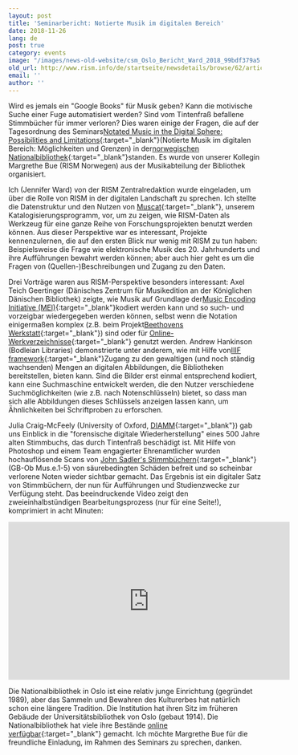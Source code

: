 ```yaml
---
layout: post
title: 'Seminarbericht: Notierte Musik im digitalen Bereich'
date: 2018-11-26
lang: de
post: true
category: events
image: "/images/news-old-website/csm_Oslo_Bericht_Ward_2018_99bdf379a5.png"
old_url: http://www.rism.info/de/startseite/newsdetails/browse/62/article/64/seminar-report-notated-music-in-the-digital-sphere.html
email: ''
author: ''
---
```


Wird es jemals ein "Google Books" für Musik geben? Kann die motivische Suche einer Fuge automatisiert werden? Sind vom Tintenfraß befallene Stimmbücher für immer verloren? Dies waren einige der Fragen, die auf der Tagesordnung des Seminars[Notated Music in the Digital Sphere: Possibilities and Limitations](https://www.nb.no/hva-skjer/notated-music-in-the-digital-sphere/){:target="_blank"}(Notierte Musik im digitalen Bereich: Möglichkeiten und Grenzen) in der[norwegischen Nationalbibliothek](https://www.nb.no/en/the-national-library-of-norway/){:target="_blank"}standen. Es wurde von unserer Kollegin Margrethe Bue (RISM Norwegen) aus der Musikabteilung der Bibliothek organisiert.

Ich (Jennifer Ward) von der RISM Zentralredaktion wurde eingeladen, um über die Rolle von RISM in der digitalen Landschaft zu sprechen. Ich stellte die Datenstruktur und den Nutzen von [Muscat](/community/muscat.html){:target="_blank"}, unserem Katalogisierungsprogramm, vor, um zu zeigen, wie RISM-Daten als Werkzeug für eine ganze Reihe von Forschungsprojekten benutzt werden können. Aus dieser Perspektive war es interessant, Projekte kennenzulernen, die auf den ersten Blick nur wenig mit RISM zu tun haben: Beispielsweise die Frage wie elektronische Musik des 20. Jahrhunderts und ihre Aufführungen bewahrt werden können; aber auch hier geht es um die Fragen von (Quellen-)Beschreibungen und Zugang zu den Daten.

Drei Vorträge waren aus RISM-Perspektive besonders interessant: Axel Teich Geertinger (Dänisches Zentrum für Musikedition an der Königlichen Dänischen Bibliothek) zeigte, wie Musik auf Grundlage der[Music Encoding Initiative (MEI)](https://music-encoding.org/){:target="_blank"}kodiert werden kann und so such- und vorzeigbar wiedergegeben werden können, selbst wenn die Notation einigermaßen komplex (z.B. beim Projekt[Beethovens Werkstatt](https://beethovens-werkstatt.de/){:target="_blank"}) sind oder für [Online-Werkverzeichnisse](http://www.kb.dk/en/nb/dcm/udgivelser/fortegnelser.html){:target="_blank"} genutzt werden. Andrew Hankinson (Bodleian Libraries) demonstrierte unter anderem, wie mit Hilfe von[IIIF framework](https://iiif.io/){:target="_blank"}Zugang zu den gewaltigen (und noch ständig wachsenden) Mengen an digitalen Abbildungen, die Bibliotheken bereitstellen, bieten kann. Sind die Bilder erst einmal entsprechend kodiert, kann eine Suchmaschine entwickelt werden, die den Nutzer verschiedene Suchmöglichkeiten (wie z.B. nach Notenschlüsseln) bietet, so dass man sich alle Abbildungen dieses Schlüssels anzeigen lassen kann, um Ähnlichkeiten bei Schriftproben zu erforschen.

Julia Craig-McFeely (University of Oxford, [DIAMM](https://www.diamm.ac.uk/){:target="_blank"}) gab uns Einblick in die "forensische digitale Wiederherstellung" eines 500 Jahre alten Stimmbuchs, das durch Tintenfraß beschädigt ist. Mit Hilfe von Photoshop und einem Team engagierter Ehrenamtlicher wurden hochauflösende Scans von [John Sadler's Stimmbüchern](http://www.tudorpartbooks.ac.uk/outputs/sadler/){:target="_blank"} (GB-Ob Mus.e.1-5) von säurebedingten Schäden befreit und so scheinbar verlorene Noten wieder sichtbar gemacht. Das Ergebnis ist ein digitaler Satz von Stimmbüchern, der nun für Aufführungen und Studienzwecke zur Verfügung steht. Das beeindruckende Video zeigt den zweieinhalbstündigen Bearbeitungsprozess (nur für eine Seite!), komprimiert in acht Minuten:

<iframe width="560" height="315" src="https://www.youtube.com/embed/yQ5bfI9BR7E" frameborder="0" allow="accelerometer; autoplay; encrypted-media; gyroscope; picture-in-picture" allowfullscreen></iframe>


Die Nationalbibliothek in Oslo ist eine relativ junge Einrichtung (gegründet 1989), aber das Sammeln und Bewahren des Kulturerbes hat natürlich schon eine längere Tradition. Die Institution hat ihren Sitz im früheren Gebäude der Universitätsbibliothek von Oslo (gebaut 1914). Die Nationalbibliothek hat viele ihre Bestände [online verfügbar](https://www.nb.no/nbsok/search){:target="_blank"} gemacht. Ich möchte Margrethe Bue für die freundliche Einladung, im Rahmen des Seminars zu sprechen, danken.



